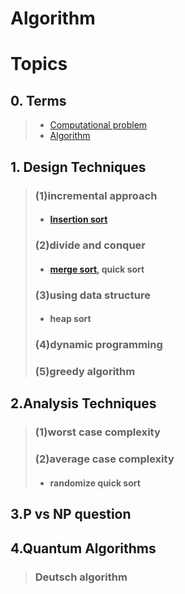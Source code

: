 # Algorithm
# Topics
## 0. Terms
> * [Computational problem](https://github.com/baehunsang/Algorithm---/wiki/Computational-Problem)
> * [Algorithm](https://github.com/baehunsang/Algorithm---/wiki/Algorithm)
## 1. Design Techniques
> ### (1)incremental approach
> * #### [Insertion sort](https://github.com/baehunsang/Algorithm---/wiki/Insertion-sort)
> ### (2)divide and conquer
> * #### [merge sort](https://github.com/baehunsang/Algorithm---/wiki/Merge-sort), quick sort
> ### (3)using data structure
> * #### heap sort
> ### (4)dynamic programming
> ### (5)greedy algorithm
## 2.Analysis Techniques 
> ### (1)worst case complexity
> ### (2)average case complexity
> * #### randomize quick sort
## 3.P vs NP question
## 4.Quantum Algorithms
> ### Deutsch algorithm

